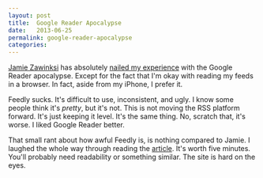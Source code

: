 ```yaml
---
layout: post
title:  Google Reader Apocalypse
date:   2013-06-25
permalink: google-reader-apocalypse
categories:
---
```


[Jamie Zawinksi](http://www.jwz.org/about.html) has absolutely [nailed my experience](http://www.jwz.org/blog/2013/06/google-reader-apocalypse-extremely-fucking-nigh/) with the Google Reader apocalypse. Except for the fact that I'm okay with reading my feeds in a browser. In fact, aside from my iPhone, I prefer it.

Feedly sucks. It's difficult to use, inconsistent, and ugly. I know some people think it's *pretty*, but it's not. This is not moving the RSS platform forward. It's just keeping it level. It's the same thing. No, scratch that, it's worse. I liked Google Reader better.

That small rant about how awful Feedly is, is nothing compared to Jamie. I laughed the whole way through reading the [article](http://www.jwz.org/blog/2013/06/google-reader-apocalypse-extremely-fucking-nigh/). It's worth five minutes. You'll probably need readability or something similar. The site is hard on the eyes. 
